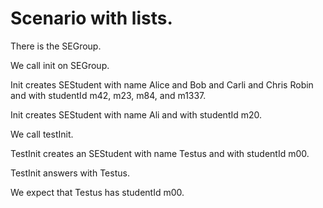 # Scenario with lists.

There is the SEGroup. 

We call init on SEGroup.

Init creates SEStudent with name Alice and Bob and Carli and Chris Robin and 
                       with studentId m42, m23, m84, and m1337.

Init creates SEStudent with name Ali and with studentId m20.

We call testInit.

TestInit creates an SEStudent with name Testus and with studentId m00.

TestInit answers with Testus.

We expect that Testus has studentId m00.
